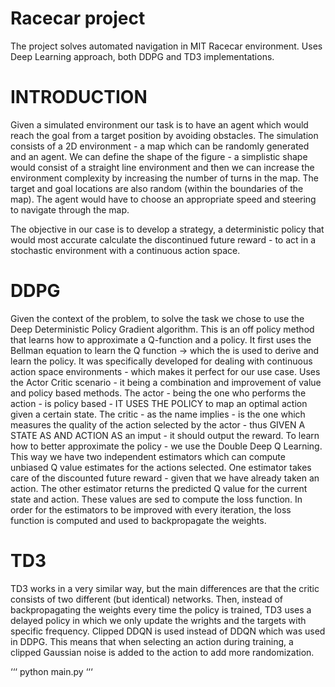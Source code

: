 # Racecar project

The project solves automated navigation in MIT Racecar environment. Uses Deep Learning approach, both DDPG and TD3 implementations.

# INTRODUCTION
Given a simulated environment our task is to have an agent which would reach the goal from a target position by avoiding obstacles. The simulation consists of a 2D environment - a map which can be randomly generated and an agent. We can define the shape of the figure - a simplistic shape would consist of a straight line environment and then we can increase the environment complexity by increasing the number of turns in the map. The target and goal locations are also random (within the boundaries of the map). The agent would have to choose an appropriate speed and steering to navigate through the map.

The objective in our case is to develop a strategy, a deterministic policy that would most accurate calculate the discontinued future reward - to act in a stochastic environment with a continuous action space. 

# DDPG
Given the context of the problem, to solve the task we chose to use the Deep Deterministic Policy Gradient algorithm. This is an off policy method that learns how to approximate a Q-function and a policy. It first uses the Bellman equation to learn the Q function -> which the is used to derive and learn the policy.
It was specifically developed for dealing with continuous action space environments - which makes it perfect for our use case.
Uses the Actor Critic scenario - it being a combination and improvement of value and policy based methods. 
The actor - being the one who performs the action - is policy based - IT USES THE POLICY to map an optimal action given a certain state. 
The critic - as the name implies - is the one which measures the quality of the action selected by the actor - thus GIVEN A STATE AS AND ACTION AS an imput - it should output the reward.
To learn how to better approximate the policy - we use the Double Deep Q Learning. This way we have two independent estimators which can compute unbiased Q value estimates for the actions selected. One estimator takes care of the discounted future reward - given that we have already taken an action. The other estimator returns the predicted Q value for the current state and action. 
These values are sed to compute the loss function. In order for the estimators to be improved with every iteration, the loss function is computed and used to backpropagate the weights. 

# TD3

TD3 works in a very similar way, but the main differences are that the critic consists of two different (but identical) networks. 
Then, instead of backpropagating the weights every time the policy is trained, TD3 uses a delayed policy in which we only update the wrights and the targets with specific frequency. 
Clipped DDQN is used instead of DDQN which was used in DDPG. This means that when selecting an action during training, a clipped Gaussian noise is added to the action to add more randomization. 

‘‘‘
python main.py
‘‘‘





